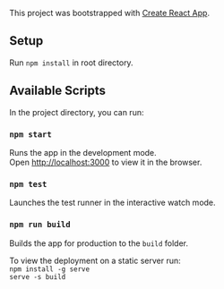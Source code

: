 This project was bootstrapped with [Create React App](https://github.com/facebookincubator/create-react-app).

## Setup 
Run `npm install` in root directory.

## Available Scripts

In the project directory, you can run:

### `npm start`

Runs the app in the development mode.<br>
Open [http://localhost:3000](http://localhost:3000) to view it in the browser.

### `npm test`

Launches the test runner in the interactive watch mode.

### `npm run build`

Builds the app for production to the `build` folder.

To view the deployment on a static server run:<br>
`npm install -g serve`<br>
`serve -s build`